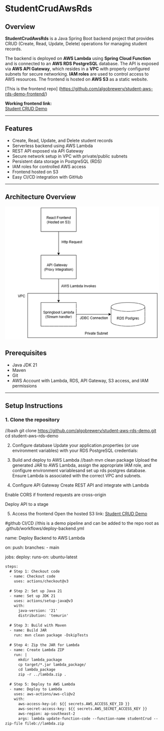 # StudentCrudAwsRds

## Overview
**StudentCrudAwsRds** is a Java Spring Boot backend project that provides CRUD (Create, Read, Update, Delete) operations for managing student records. 

The backend is deployed on **AWS Lambda** using **Spring Cloud Function** and is connected to an **AWS RDS PostgreSQL** database. The API is exposed via **AWS API Gateway**, which resides in a **VPC** with properly configured subnets for secure networking. **IAM roles** are used to control access to AWS resources. The frontend is hosted on **AWS S3** as a static website.

[This is the frontend repo] (https://github.com/algobrewery/student-aws-rds-demo-frontend/)

**Working frontend link:**  
[Student CRUD Demo](http://student-crud-demo-frontend.s3-website-ap-southeast-2.amazonaws.com/)

---

## Features
- Create, Read, Update, and Delete student records
- Serverless backend using AWS Lambda
- REST API exposed via API Gateway
- Secure network setup in VPC with private/public subnets
- Persistent data storage in PostgreSQL (RDS)
- IAM roles for controlled AWS access
- Frontend hosted on S3
- Easy CI/CD integration with GitHub

---

## Architecture Overview
![AWS Architecture Diagram](StudentCrudAws.drawio.png)



## Prerequisites
- Java JDK 21
- Maven
- Git
- AWS Account with Lambda, RDS, API Gateway, S3 access, and IAM permissions

---

## Setup Instructions

### 1. Clone the repository
//bash
git clone https://github.com/algobrewery/student-aws-rds-demo.git
cd student-aws-rds-demo

2. Configure database
Update your application.properties (or use environment variables) with your RDS PostgreSQL credentials:

3. Build and deploy to AWS Lambda
//bash
mvn clean package
Upload the generated JAR to AWS Lambda, assign the appropriate IAM role, and configure environment variablesand set up rds postgres database. Ensure Lambda is associated with the correct VPC and subnets.

4. Configure API Gateway
Create REST API and integrate with Lambda

Enable CORS if frontend requests are cross-origin

Deploy API to a stage

5. Access the frontend
Open the hosted S3 link:
[Student CRUD Demo](http://student-crud-demo-frontend.s3-website-ap-southeast-2.amazonaws.com/)



#github CI/CD
//this is a demo pipeline and can be added to the repo root as .github/workflows/deploy-backend.yml 

name: Deploy Backend to AWS Lambda

on:
  push:
    branches:
      - main

jobs:
  deploy:
    runs-on: ubuntu-latest

    steps:
      # Step 1: Checkout code
      - name: Checkout code
        uses: actions/checkout@v3

      # Step 2: Set up Java 21
      - name: Set up JDK 21
        uses: actions/setup-java@v3
        with:
          java-version: '21'
          distribution: 'temurin'

      # Step 3: Build with Maven
      - name: Build JAR
        run: mvn clean package -DskipTests

      # Step 4: Zip the JAR for Lambda
      - name: Create Lambda ZIP
        run: |
          mkdir lambda_package
          cp target/*.jar lambda_package/
          cd lambda_package
          zip -r ../lambda.zip .

      # Step 5: Deploy to AWS Lambda
      - name: Deploy to Lambda
        uses: aws-actions/aws-cli@v2
        with:
          aws-access-key-id: ${{ secrets.AWS_ACCESS_KEY_ID }}
          aws-secret-access-key: ${{ secrets.AWS_SECRET_ACCESS_KEY }}
          aws-region: ap-southeast-2
          args: lambda update-function-code --function-name studentCrud --zip-file fileb://lambda.zip


